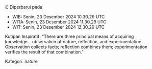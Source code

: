 ⏰ Diperbarui pada:
- WIB: Senin, 23 Desember 2024 10.30.29 UTC
- WITA: Senin, 23 Desember 2024 11.30.29 UTC
- WIT: Senin, 23 Desember 2024 12.30.29 UTC

Kutipan Inspiratif:
"There are three principal means of acquiring knowledge... observation of nature, reflection, and experimentation. Observation collects facts; reflection combines them; experimentation verifies the result of that combination."


Kategori: nature


